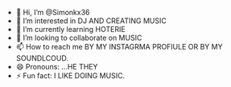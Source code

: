 - 👋 Hi, I’m @Simonkx36
- 👀 I’m interested in DJ AND CREATING MUSIC 
- 🌱 I’m currently learning HOTERIE
- 💞️ I’m looking to collaborate on MUSIC 
- 📫 How to reach me BY MY INSTAGRMA PROFIULE OR BY MY SOUNDLCOUD. 
- 😄 Pronouns: ...HE THEY 
- ⚡ Fun fact: I LIKE DOING MUSIC. 

<!---
Simonkx36/Simonkx36 is a ✨ special ✨ repository because its `README.md` (this file) appears on your GitHub profile.
You can click the Preview link to take a look at your changes.
--->
